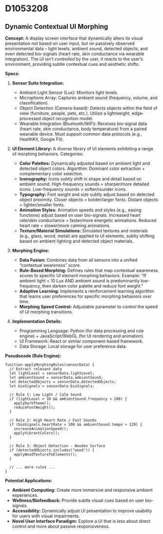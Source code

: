 # D1053208

## Dynamic Contextual UI Morphing

**Concept:** A display screen interface that dynamically alters its visual presentation *not* based on user input, but on passively observed environmental data – light levels, ambient sound, detected objects, and even detected bio-signals (heart rate, skin conductance via wearable integration). The UI isn't *controlled* by the user, it *reacts* to the user’s environment, providing subtle contextual cues and aesthetic shifts.

**Specs:**

1.  **Sensor Suite Integration:**
    *   Ambient Light Sensor (Lux): Monitors light levels.
    *   Microphone Array: Captures ambient sound (frequency, volume, and classification).
    *   Object Detection (Camera-based): Detects objects within the field of view (furniture, people, pets, etc.).  Utilize a lightweight, edge-processed object recognition model.
    *   Wearable Integration (Bluetooth/WiFi): Receives bio-signal data (heart rate, skin conductance, body temperature) from a paired wearable device.  Must support common data protocols (e.g., HealthKit, Google Fit).

2.  **UI Element Library:**  A diverse library of UI elements exhibiting a range of morphing behaviors.  Categories:
    *   **Color Palettes:** Dynamically adjusted based on ambient light and detected object colors.  Algorithm:  Dominant color extraction + complementary color selection.
    *   **Iconography:**  Icons subtly shift in shape and detail based on ambient sound.  High-frequency sounds = sharper/more detailed icons. Low-frequency sounds = softer/rounder icons.
    *   **Typography:** Font weight and size subtly adjust based on detected object proximity. Closer objects = bolder/larger fonts. Distant objects = lighter/smaller fonts.
    *   **Animation Styles:** Animation speeds and styles (e.g., easing functions) adjust based on user bio-signals. Increased heart rate/skin conductance = faster/more energetic animations. Reduced heart rate = slower/more calming animations.
    *   **Texture/Material Simulations:** Simulated textures and materials (e.g., glass, wood, metal) are applied to UI elements, subtly shifting based on ambient lighting and detected object materials.

3.  **Morphing Engine:**
    *   **Data Fusion:**  Combines data from all sensors into a unified “contextual awareness” score.
    *   **Rule-Based Morphing:**  Defines rules that map contextual awareness scores to specific UI element morphing behaviors.  Example: "If ambient light < 10 Lux AND ambient sound is predominantly low-frequency, then darken color palette and reduce font weight."
    *   **Adaptive Learning:**  Implements a reinforcement learning algorithm that learns user preferences for specific morphing behaviors over time.
    *   **Morphing Speed Control:** Adjustable parameter to control the speed of UI morphing transitions.

4.  **Implementation Details:**
    *   Programming Language: Python (for data processing and rule engine) + JavaScript/WebGL (for UI rendering and animation).
    *   UI Framework: React or similar component-based framework.
    *   Data Storage: Local storage for user preference data.

**Pseudocode (Rule Engine):**

```
function applyMorphingRules(sensorData) {
  // Extract relevant data
  let lightLevel = sensorData.lightLevel;
  let ambientSound = sensorData.ambientSound;
  let detectedObjects = sensorData.detectedObjects;
  let bioSignals = sensorData.bioSignals;

  // Rule 1: Low Light / Calm Sound
  if (lightLevel < 10 && ambientSound.frequency < 200) {
    applyDarkTheme();
    reduceFontWeight();
  }

  // Rule 2: High Heart Rate / Fast Sounds
  if (bioSignals.heartRate > 100 && ambientSound.tempo > 120) {
    increaseAnimationSpeed();
    applyVibrantColors();
  }

  // Rule 3: Object Detection - Wooden Surface
  if (detectedObjects.includes("wood")) {
    applyWoodTextureToElements();
  }

  // ... more rules ...
}
```

**Potential Applications:**

*   **Ambient Computing:** Create more immersive and responsive ambient experiences.
*   **Wellness/Biofeedback:** Provide subtle visual cues based on user bio-signals.
*   **Accessibility:**  Dynamically adjust UI presentation to improve usability for users with visual impairments.
*   **Novel User Interface Paradigm:** Explore a UI that is less about direct control and more about passive responsiveness.